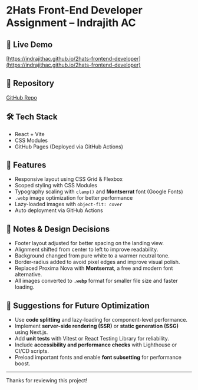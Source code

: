 # 2Hats Front-End Developer Assignment – Indrajith AC

## 🔗 Live Demo

[https://indrajithac.github.io/2hats-frontend-developer](https://indrajithac.github.io/2hats-frontend-developer)

## 📁 Repository

[GitHub Repo](https://github.com/indrajithac/2hats-frontend-developer)

## 🛠️ Tech Stack

- React + Vite
- CSS Modules
- GitHub Pages (Deployed via GitHub Actions)

## 🎯 Features

- Responsive layout using CSS Grid & Flexbox
- Scoped styling with CSS Modules
- Typography scaling with `clamp()` and **Montserrat** font (Google Fonts)
- `.webp` image optimization for better performance
- Lazy-loaded images with `object-fit: cover`
- Auto deployment via GitHub Actions

## 📝 Notes & Design Decisions

- Footer layout adjusted for better spacing on the landing view.
- Alignment shifted from center to left to improve readability.
- Background changed from pure white to a warmer neutral tone.
- Border-radius added to avoid pixel edges and improve visual polish.
- Replaced Proxima Nova with **Montserrat**, a free and modern font alternative.
- All images converted to **`.webp`** format for smaller file size and faster loading.

## 🚀 Suggestions for Future Optimization

- Use **code splitting** and lazy-loading for component-level performance.
- Implement **server-side rendering (SSR)** or **static generation (SSG)** using Next.js.
- Add **unit tests** with Vitest or React Testing Library for reliability.
- Include **accessibility and performance checks** with Lighthouse or CI/CD scripts.
- Preload important fonts and enable **font subsetting** for performance boost.

---

Thanks for reviewing this project!
